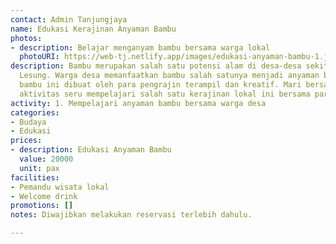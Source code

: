 ```yaml
---
contact: Admin Tanjungjaya
name: Edukasi Kerajinan Anyaman Bambu
photos:
- description: Belajar menganyam bambu bersama warga lokal
  photoURI: https://web-tj.netlify.app/images/edukasi-anyaman-bambu-1.jpg
description: Bambu merupakan salah satu potensi alam di desa-desa sekitar Tanjung
  Lesung. Warga desa memanfaatkan bambu salah satunya menjadi anyaman bambu. Anyaman
  bambu ini dibuat oleh para pengrajin terampil dan kreatif. Mari bersama-sama menikmati
  aktivitas seru mempelajari salah satu kerajinan lokal ini bersama para warga desa.
activity: 1. Mempelajari anyaman bambu bersama warga desa
categories:
- Budaya
- Edukasi
prices:
- description: Edukasi Anyaman Bambu
  value: 20000
  unit: pax
facilities:
- Pemandu wisata lokal
- Welcome drink
promotions: []
notes: Diwajibkan melakukan reservasi terlebih dahulu.

---
```

